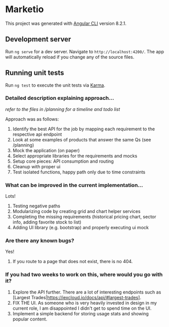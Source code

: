 # Marketio

This project was generated with [Angular CLI](https://github.com/angular/angular-cli) version 8.2.1.

## Development server

Run `ng serve` for a dev server. Navigate to `http://localhost:4200/`. The app will automatically reload if you change any of the source files.

## Running unit tests

Run `ng test` to execute the unit tests via [Karma](https://karma-runner.github.io).

###  Detailed description explaining approach...

_refer to the files in /planning for a timeline and todo list_

Approach was as follows:

1. Identify the best API for the job by mapping each requirement to the respective api endpoint
2. Look at some examples of products that answer the same Qs (see /planning)
3. Mock the application (on paper)
4. Select appropriate libraries for the requirements and mocks
5. Setup core pieces: API consumption and routing
6. Cleanup with proper ui
7. Test isolated functions, happy path only due to time constraints

### What can be improved in the current implementation...

Lots!

1. Testing negative paths
2. Modularizing code by creating grid and chart helper services
3. Completing the missing requirements (historical pricing chart, sector info, adding favorite stock to list)
4. Adding UI library (e.g. bootstrap) and properly executing ui mock

### Are there any known bugs?

Yes!

1. If you route to a page that does not exist, there is no 404.

###  If you had two weeks to work on this, where would you go with it?

1. Explore the API further. There are a lot of interesting endpoints such as [Largest Trades|https://iexcloud.io/docs/api/#largest-trades].
2. FIX THE UI. As someone who is very heavily invested in design in my current role, I am disappointed I didn't get to spend time on the UI.
3. Implement a simple backend for storing usage stats and showing popular content.
